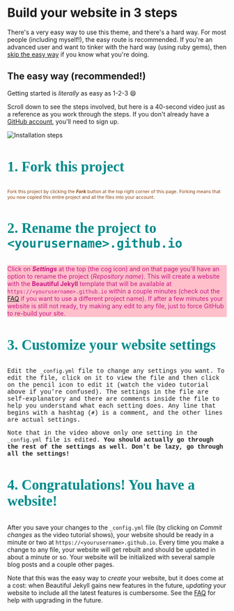 # Build your website in 3 steps

There's a very easy way to use this theme, and there's a hard way. For most people (including myself!), the easy route is recommended. If you're an advanced user and want to tinker with the hard way (using ruby gems), then [skip the easy way](https://github.com/daattali/beautiful-jekyll#the-hard-way-using-ruby-gems) if you know what you're doing.

## The easy way (recommended!)

Getting started is *literally* as easy as 1-2-3 :smile:

Scroll down to see the steps involved, but here is a 40-second video just as a reference as you work through the steps. If you don't already have a [GitHub account](https://github.com/join), you'll need to sign up.

![Installation steps](assets/img/install-steps.gif)

<div class="gs-header-01" markdown="1">

### 1. Fork this project

</div>

<div class="gs-section-01" markdown="1">

Fork this project by clicking the __*Fork*__ button at the top right corner of this page. Forking means that you now copied this entire project and all the files into your account.

</div>

<div class="gs-header-01" markdown="1">

### 2. Rename the project to `<yourusername>.github.io`

</div>

<div class="gs-section-02" markdown="1">

Click on __*Settings*__ at the top (the cog icon) and on that page you'll have an option to rename the project (*Repository name*). This will create a website with the **Beautiful Jekyll** template that will be available at `https://<yourusername>.github.io` within a couple minutes (check out the [FAQ](https://beautifuljekyll.com/faq/#custom-domain) if you want to use a different project name). If after a few minutes your website is still not ready, try making any edit to any file, just to force GitHub to re-build your site.

</div>

<div class="gs-header-01" markdown="1">

### 3. Customize your website settings

</div>

<div class="gs-section-03" markdown="1">

Edit the `_config.yml` file to change any settings you want. To edit the file, click on it to view the file and then click on the pencil icon to edit it (watch the video tutorial above if you're confused).  The settings in the file are self-explanatory and there are comments inside the file to help you understand what each setting does. Any line that begins with a hashtag (`#`) is a comment, and the other lines are actual settings.

Note that in the video above only one setting in the `_config.yml` file is edited. **You should actually go through the rest of the settings as well. Don't be lazy, go through all the settings!**

</div>

<div class="gs-header-01" markdown="1">

### 4. Congratulations! You have a website!

</div>

<div class="gs-section-04" markdown="1">

After you save your changes to the `_config.yml` file (by clicking on *Commit changes* as the video tutorial shows), your website should be ready in a minute or two at `https://<yourusername>.github.io`. Every time you make a change to any file, your website will get rebuilt and should be updated in about a minute or so. Your website will be initialized with several sample blog posts and a couple other pages.

Note that this was the easy way to *create* your website, but it does come at a cost: when Beautiful Jekyll gains new features in the future, *updating* your website to include all the latest features is cumbersome. See the [FAQ](https://beautifuljekyll.com/faq/#updating) for help with upgrading in the future.

</div>

<style>
.gs-section-01 {
    color: saddlebrown;
    font-size:.75em;
  }
  
  .gs-section-02 {
    color: mediumvioletred;
    background-color: pink;
    }
    
  .gs-section-03 {
    font-family: "Courier", monospace;
    }
  
  .gs-section04 {
    font-style: italic;
    }
    
  .gs-header-01 {
    font-size: 2em;
    font-family: "Comic Sans MS", cursive;
    font-style: bold;
    color: darkcyan;
    }
    
  </style>
